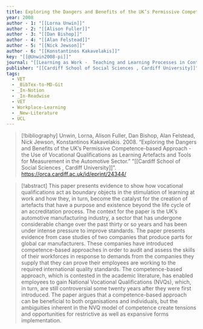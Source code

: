 ```yaml
---
title: Exploring the Dangers and Benefits of the UK’s Permissive Competence-based Approach -  the Use of Vocational Qualifications as Learning Artefacts and Tools for Measurement in the Automotive Sector
year: 2008
author - 1: "[[Lorna Unwin]]"
author - 2: "[[Alison Fuller]]"
author - 3: "[[Dan Bishop]]"
author - 4: "[[Alan Felstead]]"
author - 5: "[[Nick Jewson]]"
author - 6: "[[Konstantinos Kakavelakis]]"
key: "[[@Unwin2008-pi]]"
journal: "[[Learning as Work -  Teaching and Learning Processes in Contemporary Work Organisations]]"
publisher: "[[Cardiff School of Social Sciences , Cardiff University]]"
tags:
  - VET
  - _BibTex-to-MD-Git
  - _In-Notion
  - _In-Readwise
  - VET
  - Workplace-Learning
  - _New-Literature
  - UCL
---
```


> [!bibliography]
> Unwin, Lorna, Alison Fuller, Dan Bishop, Alan Felstead, Nick Jewson, Konstantinos Kakavelakis. 2008. “Exploring the Dangers and Benefits of the UK’s Permissive Competence-based Approach -  the Use of Vocational Qualifications as Learning Artefacts and Tools for Measurement in the Automotive Sector.” "[[Cardiff School of Social Sciences , Cardiff University]]". https://orca.cardiff.ac.uk/id/eprint/24344/

> [!abstract]
> This paper presents evidence to show how vocational qualifications act as boundary objects in the stimulation of learning at work and how they, in turn, become the catalyst for the creation of artefacts that have a purpose and existence beyond the life cycle of an accreditation process. The context for the paper is the UK’s automotive manufacturing industry, a sector that has undergone considerable change over the past thirty or so years and has been under intense pressure to improve standards. The paper presents evidence from case studies of two companies that produce parts for global car manufacturers. These companies have introduced competence-based approaches in order to audit and assess the skills of their workforces in response to demands from the companies they supply that they can prove their employees are working to the required international quality standards. The competence-based approach, which is contested in the academic literature, has enabled employees to gain National Vocational Qualifications (NVQs), which, in turn, are still controversial some twenty years after they were first introduced. The paper argues that a competence-based approach can be beneficial to both organisations and individuals, but the ambiguities inherent in the NVQ model of competence create tensions and opportunities for restrictive as well as expansive forms implementation.